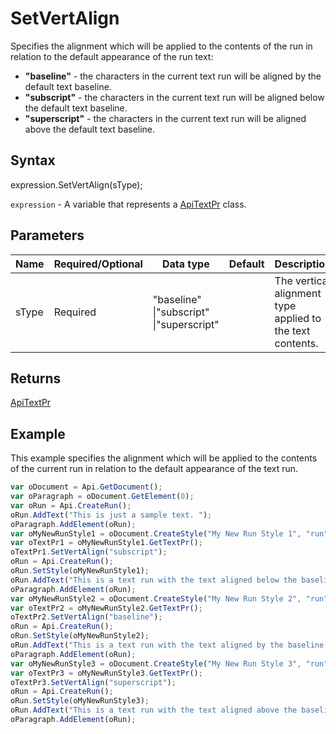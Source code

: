 # SetVertAlign

Specifies the alignment which will be applied to the contents of the run in relation to the default appearance of the run text:* **"baseline"** - the characters in the current text run will be aligned by the default text baseline.* **"subscript"** - the characters in the current text run will be aligned below the default text baseline.* **"superscript"** - the characters in the current text run will be aligned above the default text baseline.

## Syntax

expression.SetVertAlign(sType);

`expression` - A variable that represents a [ApiTextPr](../ApiTextPr.md) class.

## Parameters

| **Name** | **Required/Optional** | **Data type** | **Default** | **Description** |
| ------------- | ------------- | ------------- | ------------- | ------------- |
| sType | Required | "baseline" &#124;"subscript" &#124;"superscript" |  | The vertical alignment type applied to the text contents. |

## Returns

[ApiTextPr](../../ApiTextPr/ApiTextPr.md)

## Example

This example specifies the alignment which will be applied to the contents of the current run in relation to the default appearance of the text run.

```javascript
var oDocument = Api.GetDocument();
var oParagraph = oDocument.GetElement(0);
var oRun = Api.CreateRun();
oRun.AddText("This is just a sample text. ");
oParagraph.AddElement(oRun);
var oMyNewRunStyle1 = oDocument.CreateStyle("My New Run Style 1", "run");
var oTextPr1 = oMyNewRunStyle1.GetTextPr();
oTextPr1.SetVertAlign("subscript");
oRun = Api.CreateRun();
oRun.SetStyle(oMyNewRunStyle1);
oRun.AddText("This is a text run with the text aligned below the baseline vertically. ");
oParagraph.AddElement(oRun);
var oMyNewRunStyle2 = oDocument.CreateStyle("My New Run Style 2", "run");
var oTextPr2 = oMyNewRunStyle2.GetTextPr();
oTextPr2.SetVertAlign("baseline");
oRun = Api.CreateRun();
oRun.SetStyle(oMyNewRunStyle2);
oRun.AddText("This is a text run with the text aligned by the baseline vertically. ");
oParagraph.AddElement(oRun);
var oMyNewRunStyle3 = oDocument.CreateStyle("My New Run Style 3", "run");
var oTextPr3 = oMyNewRunStyle3.GetTextPr();
oTextPr3.SetVertAlign("superscript");
oRun = Api.CreateRun();
oRun.SetStyle(oMyNewRunStyle3);
oRun.AddText("This is a text run with the text aligned above the baseline vertically.");
oParagraph.AddElement(oRun);
```
